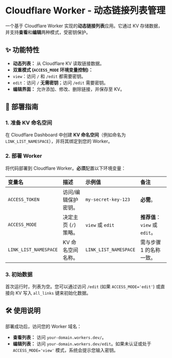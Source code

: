 # Cloudflare Worker - 动态链接列表管理

一个基于 Cloudflare Worker 实现的**动态链接列表**应用。它通过 KV 存储数据，并支持**查看**和**编辑**两种模式，受密钥保护。

## ✨ 功能特性

* **动态列表：** 从 Cloudflare KV 读取链接数据。
* **双重模式 (`ACCESS_MODE` 环境变量控制)：**
 * `view`：访问 `/` 和 `/edit` 都需要密钥。
 * `edit`：访问 `/` **无需密钥**；访问 `/edit` 需要密钥。
* **编辑界面：** 允许添加、修改、删除链接，并保存至 KV。

## 🚀 部署指南

### 1. 准备 KV 命名空间

在 Cloudflare Dashboard 中创建 **KV 命名空间**（例如命名为 `LINK_LIST_NAMESPACE`），并将其绑定到您的 Worker。

### 2. 部署 Worker

将代码部署到 Cloudflare Worker。**必须**配置以下环境变量：

| 变量名 | 描述 | 示例值 | 备注 |
| :--- | :--- | :--- | :--- |
| `ACCESS_TOKEN` | 访问/编辑保护密钥。 | `my-secret-key-123` | **必需**。 |
| `ACCESS_MODE` | 决定主页 (`/`) 策略。 | `view` 或 `edit` | **推荐值**：`view` 或 `edit`。 |
| `LINK_LIST_NAMESPACE` | KV 命名空间名称。 | `LINK_LIST_NAMESPACE` | 需与步骤 1 的名称一致。 |

### 3. 初始数据

首次运行时，列表为空。您可以通过访问 `/edit` (如果 `ACCESS_MODE='edit'`) 或直接向 KV 写入 `all_links` 键来初始化数据。

## 🛠️ 使用说明

部署成功后，访问您的 Worker 域名：

* **查看列表：** 访问 `your-domain.workers.dev/`。
* **编辑列表：** 访问 `your-domain.workers.dev/edit`。如果未认证或处于 `ACCESS_MODE='view'` 模式，系统会提示您输入密钥。
